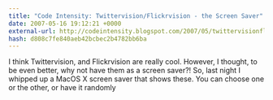 ```yaml
---
title: "Code Intensity: Twittervision/Flickrvision - the Screen Saver"
date: 2007-05-16 19:12:21 +0000
external-url: http://codeintensity.blogspot.com/2007/05/twittervisionflickrvision-screen-saver.html
hash: d808c7fe840aeb42bcbec2b4782bb6ba
---
```


I think Twittervision, and Flickrvision are really cool. However, I thought, to be even better, why not have them as a screen saver?! So, last night I whipped up a MacOS X screen saver that shows these. You can choose one or the other, or have it randomly
